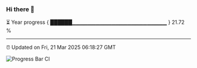 ### Hi there 👋

⏳ Year progress { ██████▁▁▁▁▁▁▁▁▁▁▁▁▁▁▁▁▁▁▁▁▁▁▁▁ } 21.72 %

---

⏰ Updated on Fri, 21 Mar 2025 06:18:27 GMT

![Progress Bar CI](https://github.com/code-lakshay/GitHub-Actions-Demo/workflows/Progress%20Bar%20CI/badge.svg)
